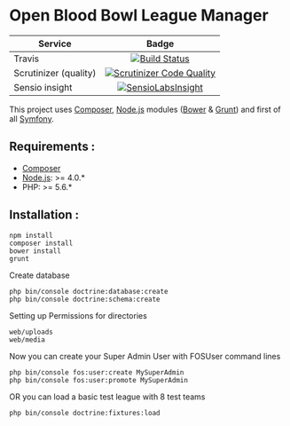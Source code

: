 Open Blood Bowl League Manager
=====

| Service       | Badge         |
| ------------- |:-------------:|
| Travis | [![Build Status](https://travis-ci.org/kumulo/obblm.svg?branch=dev)](https://travis-ci.org/kumulo/obblm) |
| Scrutinizer (quality) | [![Scrutinizer Code Quality](https://scrutinizer-ci.com/g/kumulo/obblm/badges/quality-score.png?b=dev)](https://scrutinizer-ci.com/g/kumulo/obblm/?branch=dev) |
| Sensio insight | [![SensioLabsInsight](https://insight.sensiolabs.com/projects/845b5376-4b2f-4725-a538-0cd30c54b742/mini.png)](https://insight.sensiolabs.com/projects/845b5376-4b2f-4725-a538-0cd30c54b742) |

This project uses [Composer], [Node.js] modules ([Bower] & [Grunt]) and first of all [Symfony].

## Requirements :
- [Composer]
- [Node.js]: >= 4.0.*
- PHP: >= 5.6.*

## Installation :
    npm install
    composer install
    bower install
    grunt
Create database

    php bin/console doctrine:database:create
    php bin/console doctrine:schema:create
Setting up Permissions for directories

    web/uploads
    web/media
Now you can create your Super Admin User with FOSUser command lines

    php bin/console fos:user:create MySuperAdmin
    php bin/console fos:user:promote MySuperAdmin
OR you can load a basic test league with 8 test teams

    php bin/console doctrine:fixtures:load

[Composer]: <http://Composer.org>
[Node.js]: <https://nodejs.org>
[Bower]: <http://bower.io>
[Grunt]: <http://gruntjs.com>
[Symfony]: <http://symfony.com>
